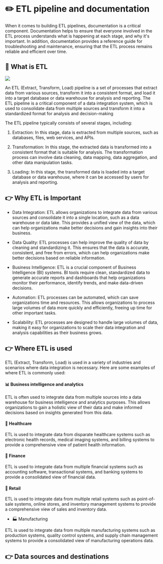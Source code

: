 # :pencil2: ETL pipeline and documentation 

When it comes to building ETL pipelines, documentation is a critical component. Documentation helps to ensure that everyone involved in the ETL process understands what is happening at each stage, and why it's important. In addition, documentation provides a reference guide for troubleshooting and maintenance, ensuring that the ETL process remains reliable and efficient over time.

## :thinking: What is ETL 

![](https://uploads-ssl.webflow.com/61aaafd445ccb86f98678181/6217a939b2338c00424dabc4_aqw_banner%20(1).gif)


An ETL (Extract, Transform, Load) pipeline is a set of processes that extract data from various sources, transform it into a consistent format, and load it into a target database or data warehouse for analysis and reporting. The ETL pipeline is a critical component of a data integration system, which is used to consolidate data from multiple sources and transform it into a standardized format for analysis and decision-making

The ETL pipeline typically consists of several stages, including:

1. Extraction: In this stage, data is extracted from multiple sources, such as databases, files, web services, and APIs.

2. Transformation: In this stage, the extracted data is transformed into a consistent format that is suitable for analysis.
   The transformation process can involve data   cleaning, data mapping, data aggregation, and other data manipulation tasks.

3. Loading: In this stage, the transformed data is loaded into a target database or data warehouse, where it can be accessed by users for analysis and reporting.

## :point_right: Why ETL is Important

* Data Integration: ETL allows organizations to integrate data from various sources and consolidate it into a single location, such as a data warehouse or data lake. This provides a unified view of the data, which can help organizations make better decisions and gain insights into their business.

* Data Quality: ETL processes can help improve the quality of data by cleaning and standardizing it. This ensures that the data is accurate, consistent, and free from errors, which can help organizations make better decisions based on reliable information.

* Business Intelligence: ETL is a crucial component of Business Intelligence (BI) systems. BI tools require clean, standardized data to generate accurate reports and dashboards that help organizations monitor their performance, identify trends, and make data-driven decisions.

* Automation: ETL processes can be automated, which can save organizations time and resources. This allows organizations to process large volumes of data more quickly and efficiently, freeing up time for other important tasks.

* Scalability: ETL processes are designed to handle large volumes of data, making it easy for organizations to scale their data integration and analysis capabilities as their business grows.

## :point_right: Where ETL is used

ETL (Extract, Transform, Load) is used in a variety of industries and scenarios where data integration is necessary. Here are some examples of where ETL is commonly used:

#### :bar_chart: Business intelligence and analytics

ETL is often used to integrate data from multiple sources into a data warehouse for business intelligence and analytics purposes. This allows organizations to gain a holistic view of their data and make informed decisions based on insights generated from this data.

#### :hospital: Healthcare

ETL is used to integrate data from disparate healthcare systems such as electronic health records, medical imaging systems, and billing systems to provide a comprehensive view of patient health information.

####  :bank: Finance

ETL is used to integrate data from multiple financial systems such as accounting software, transactional systems, and banking systems to provide a consolidated view of financial data.

#### :department_store: Retail

ETL is used to integrate data from multiple retail systems such as point-of-sale systems, online stores, and inventory management systems to provide a comprehensive view of sales and inventory data.

* :factory: Manufacturing

ETL is used to integrate data from multiple manufacturing systems such as production systems, quality control systems, and supply chain management systems to provide a consolidated view of manufacturing operations data.


## :point_right: Data sources and destinations
